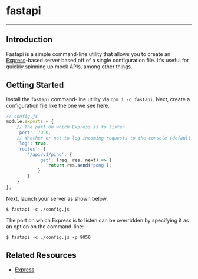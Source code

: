 # fastapi

---

## Introduction

Fastapi is a simple command-line utility that allows you to create an [Express](https://expressjs.com/)-based server based off of a single configuration file. It's useful for quickly spinning up mock APIs, among other things.

## Getting Started

Install the `fastapi` command-line utility via `npm i -g fastapi`. Next, create a configuration file like the one we see here.

``` javascript
// config.js
module.exports = {
	// The port on which Express is to listen
    'port': 7050,
    // Whether or not to log incoming requests to the console (default: true)
    'log': true,
    'routes': {
        '/api/v1/ping': {
            'get': (req, res, next) => {
                return res.send('pong');
            }
        }
    }
};
```

Next, launch your server as shown below.

```
$ fastapi -c ./config.js
```

The port on which Express is to listen can be overridden by specifying it as an option on the command-line:

```
$ fastapi -c ./config.js -p 9050
```

## Related Resources

- [Express](https://expressjs.com/)
